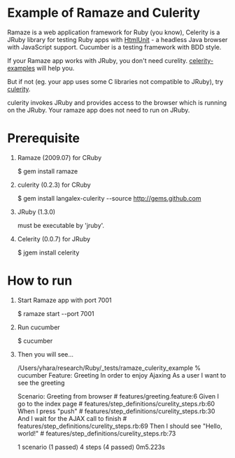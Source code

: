Example of Ramaze and Culerity
==============================

Ramaze is a web application framework for Ruby (you know),
Celerity is a JRuby library for testing Ruby apps with 
[HtmlUnit](http://htmlunit.sourceforge.net/) - a headless
Java browser with JavaScript support. Cucumber is a testing
framework with BDD style.

If your Ramaze app works with JRuby, you don't need curelity.
[celerity-examples](http://github.com/alvinschur/celerity-examples)
will help you.

But if not (eg. your app uses some C libraries not compatible
to JRuby), try [culerity](http://github.com/langalex/culerity).

culerity invokes JRuby and provides access to the browser
which is running on the JRuby. Your ramaze app does not need
to run on JRuby.

Prerequisite
============

1. Ramaze (2009.07) for CRuby

    $ gem install ramaze

2. culerity (0.2.3) for CRuby

    $ gem install langalex-culerity --source http://gems.github.com

3. JRuby (1.3.0)

    must be executable by 'jruby'.

4. Celerity (0.0.7) for JRuby

    $ jgem install celerity

How to run
==========

1. Start Ramaze app with port 7001

    $ ramaze start --port 7001

2. Run cucumber

    $ cucumber

3. Then you will see...

    /Users/yhara/research/Ruby/_tests/ramaze_culerity_example % cucumber
    Feature: Greeting
      In order to enjoy Ajaxing
      As a user
      I want to see the greeting

      Scenario: Greeting from browser          # features/greeting.feature:6
        Given I go to the index page           # features/step_definitions/curelity_steps.rb:60
        When I press "push"                    # features/step_definitions/curelity_steps.rb:30
        And I wait for the AJAX call to finish # features/step_definitions/curelity_steps.rb:69
        Then I should see "Hello, world!"      # features/step_definitions/curelity_steps.rb:73

    1 scenario (1 passed)
    4 steps (4 passed)
    0m5.223s

